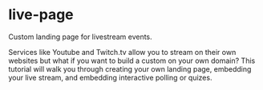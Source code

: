 # live-page

Custom landing page for livestream events.

Services like Youtube and Twitch.tv allow you to stream on their own websites but what if you want to build a custom on your own domain? This tutorial will walk you through creating your own landing page, embedding your live stream, and embedding interactive polling or quizes.
